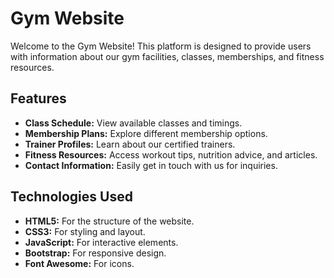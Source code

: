 # Gym Website

Welcome to the Gym Website! This platform is designed to provide users with information about our gym facilities, classes, memberships, and fitness resources.

## Features

- **Class Schedule:** View available classes and timings.
- **Membership Plans:** Explore different membership options.
- **Trainer Profiles:** Learn about our certified trainers.
- **Fitness Resources:** Access workout tips, nutrition advice, and articles.
- **Contact Information:** Easily get in touch with us for inquiries.

## Technologies Used

- **HTML5:** For the structure of the website.
- **CSS3:** For styling and layout.
- **JavaScript:** For interactive elements.
- **Bootstrap:** For responsive design.
- **Font Awesome:** For icons.
